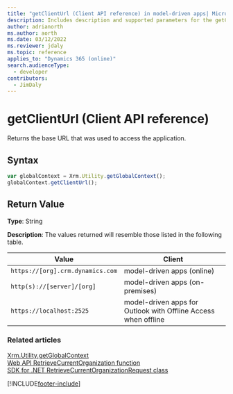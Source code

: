 ```yaml
---
title: "getClientUrl (Client API reference) in model-driven apps| MicrosoftDocs"
description: Includes description and supported parameters for the getClientUrl method.
author: adrianorth
ms.author: aorth
ms.date: 03/12/2022
ms.reviewer: jdaly
ms.topic: reference
applies_to: "Dynamics 365 (online)"
search.audienceType: 
  - developer
contributors:
  - JimDaly
---
```

# getClientUrl (Client API reference)

Returns the base URL that was used to access the application.

## Syntax

```JavaScript
var globalContext = Xrm.Utility.getGlobalContext();
globalContext.getClientUrl();
``` 

## Return Value

**Type**: String

**Description**: The values returned will resemble those listed in the following table.

|Value |Client |
|---|---|
|`https://[org].crm.dynamics.com`|model-driven apps (online)|
|`http(s)://[server]/[org]`|model-driven apps (on-premises)|
|`https://localhost:2525`|model-driven apps for Outlook with Offline Access when offline|

### Related articles

[Xrm.Utility.getGlobalContext](../getGlobalContext.md)   
[Web API RetrieveCurrentOrganization function](xref:Microsoft.Dynamics.CRM.RetrieveCurrentOrganization)   
[SDK for .NET RetrieveCurrentOrganizationRequest class](xref:Microsoft.Crm.Sdk.Messages.RetrieveCurrentOrganizationRequest)

[!INCLUDE[footer-include](../../../../../../includes/footer-banner.md)]
